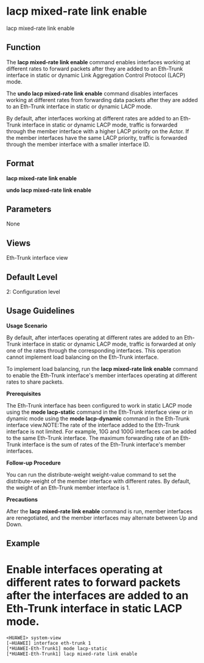 lacp mixed-rate link enable
===========================

lacp mixed-rate link enable

Function
--------



The **lacp mixed-rate link enable** command enables interfaces working at different rates to forward packets after they are added to an Eth-Trunk interface in static or dynamic Link Aggregation Control Protocol (LACP) mode.

The **undo lacp mixed-rate link enable** command disables interfaces working at different rates from forwarding data packets after they are added to an Eth-Trunk interface in static or dynamic LACP mode.



By default, after interfaces working at different rates are added to an Eth-Trunk interface in static or dynamic LACP mode, traffic is forwarded through the member interface with a higher LACP priority on the Actor. If the member interfaces have the same LACP priority, traffic is forwarded through the member interface with a smaller interface ID.


Format
------

**lacp mixed-rate link enable**

**undo lacp mixed-rate link enable**


Parameters
----------

None

Views
-----

Eth-Trunk interface view


Default Level
-------------

2: Configuration level


Usage Guidelines
----------------

**Usage Scenario**



By default, after interfaces operating at different rates are added to an Eth-Trunk interface in static or dynamic LACP mode, traffic is forwarded at only one of the rates through the corresponding interfaces. This operation cannot implement load balancing on the Eth-Trunk interface.

To implement load balancing, run the **lacp mixed-rate link enable** command to enable the Eth-Trunk interface's member interfaces operating at different rates to share packets.



**Prerequisites**



The Eth-Trunk interface has been configured to work in static LACP mode using the **mode lacp-static** command in the Eth-Trunk interface view or in dynamic mode using the **mode lacp-dynamic** command in the Eth-Trunk interface view.NOTE:The rate of the interface added to the Eth-Trunk interface is not limited. For example, 10G and 100G interfaces can be added to the same Eth-Trunk interface. The maximum forwarding rate of an Eth-Trunk interface is the sum of rates of the Eth-Trunk interface's member interfaces.



**Follow-up Procedure**



You can run the distribute-weight weight-value command to set the distribute-weight of the member interface with different rates. By default, the weight of an Eth-Trunk member interface is 1.



**Precautions**



After the **lacp mixed-rate link enable** command is run, member interfaces are renegotiated, and the member interfaces may alternate between Up and Down.




Example
-------

# Enable interfaces operating at different rates to forward packets after the interfaces are added to an Eth-Trunk interface in static LACP mode.
```
<HUAWEI> system-view
[~HUAWEI] interface eth-trunk 1
[*HUAWEI-Eth-Trunk1] mode lacp-static
[*HUAWEI-Eth-Trunk1] lacp mixed-rate link enable

```